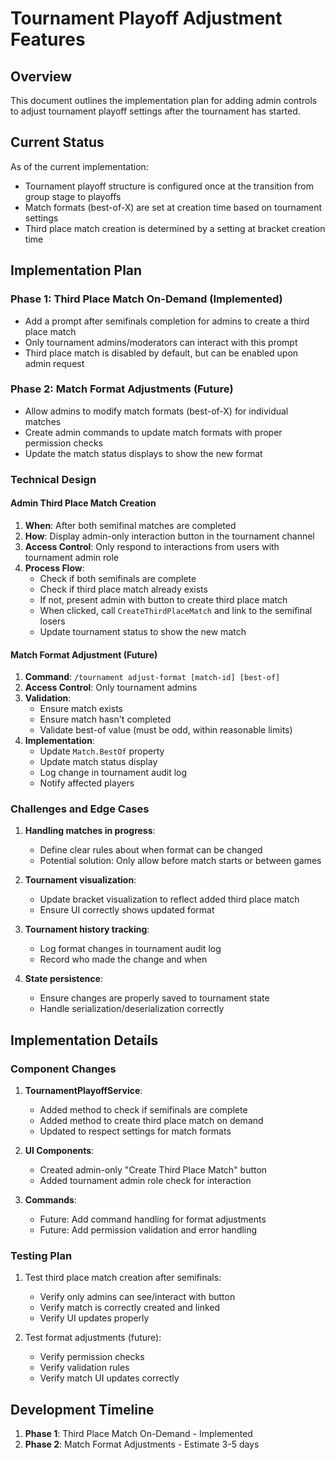 # Tournament Playoff Adjustment Features

## Overview

This document outlines the implementation plan for adding admin controls to adjust tournament playoff settings after the tournament has started.

## Current Status

As of the current implementation:
- Tournament playoff structure is configured once at the transition from group stage to playoffs
- Match formats (best-of-X) are set at creation time based on tournament settings
- Third place match creation is determined by a setting at bracket creation time

## Implementation Plan

### Phase 1: Third Place Match On-Demand (Implemented)
- Add a prompt after semifinals completion for admins to create a third place match
- Only tournament admins/moderators can interact with this prompt
- Third place match is disabled by default, but can be enabled upon admin request

### Phase 2: Match Format Adjustments (Future)
- Allow admins to modify match formats (best-of-X) for individual matches 
- Create admin commands to update match formats with proper permission checks
- Update the match status displays to show the new format

### Technical Design

#### Admin Third Place Match Creation

1. **When**: After both semifinal matches are completed
2. **How**: Display admin-only interaction button in the tournament channel 
3. **Access Control**: Only respond to interactions from users with tournament admin role
4. **Process Flow**:
   - Check if both semifinals are complete
   - Check if third place match already exists
   - If not, present admin with button to create third place match
   - When clicked, call `CreateThirdPlaceMatch` and link to the semifinal losers
   - Update tournament status to show the new match

#### Match Format Adjustment (Future)

1. **Command**: `/tournament adjust-format [match-id] [best-of]`
2. **Access Control**: Only tournament admins
3. **Validation**:
   - Ensure match exists
   - Ensure match hasn't completed
   - Validate best-of value (must be odd, within reasonable limits)
4. **Implementation**:
   - Update `Match.BestOf` property
   - Update match status display
   - Log change in tournament audit log
   - Notify affected players

### Challenges and Edge Cases

1. **Handling matches in progress**:
   - Define clear rules about when format can be changed
   - Potential solution: Only allow before match starts or between games

2. **Tournament visualization**:
   - Update bracket visualization to reflect added third place match
   - Ensure UI correctly shows updated format

3. **Tournament history tracking**:
   - Log format changes in tournament audit log
   - Record who made the change and when

4. **State persistence**:
   - Ensure changes are properly saved to tournament state
   - Handle serialization/deserialization correctly

## Implementation Details

### Component Changes

1. **TournamentPlayoffService**:
   - Added method to check if semifinals are complete
   - Added method to create third place match on demand
   - Updated to respect settings for match formats

2. **UI Components**:
   - Created admin-only "Create Third Place Match" button
   - Added tournament admin role check for interaction

3. **Commands**:
   - Future: Add command handling for format adjustments
   - Future: Add permission validation and error handling

### Testing Plan

1. Test third place match creation after semifinals:
   - Verify only admins can see/interact with button
   - Verify match is correctly created and linked
   - Verify UI updates properly

2. Test format adjustments (future):
   - Verify permission checks
   - Verify validation rules
   - Verify match UI updates correctly

## Development Timeline

1. **Phase 1**: Third Place Match On-Demand - Implemented
2. **Phase 2**: Match Format Adjustments - Estimate 3-5 days 